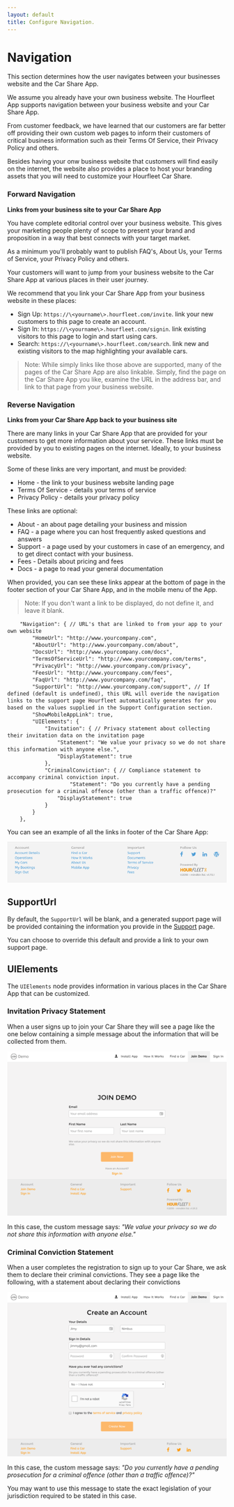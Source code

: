 ```yaml
---
layout: default
title: Configure Navigation.
---
```

# Navigation

This section determines how the user navigates between your businesses website and the Car Share App.

We assume you already have your own business website. The Hourfleet App supports navigation between your business website and your Car Share App. 

From customer feedback, we have learned that our customers are far better off providing their own custom web pages to inform their customers of critical business information such as their Terms Of Service, their Privacy Policy and others.

Besides having your onw business website that customers will find easily on the internet, the website also provides a place to host your branding assets that you will need to customize your Hourfleet Car Share.

### Forward Navigation 

**Links from your business site to your Car Share App**  

You have complete editorial control over your business website. This gives your marketing people plenty of scope to present your brand and proposition in a way that best connects with your target market. 

As a minimum you'll probably want to publish FAQ's, About Us, your Terms of Service, your Privacy Policy and others. 

Your customers will want to jump from your business website to the Car Share App at various places in their user journey.

We recommend that you link your Car Share App from your business website in these places:

- Sign Up: `https://\<yourname\>.hourfleet.com/invite`. link your new customers to this page to create an account. 
- Sign In: `https://\<yourname\>.hourfleet.com/signin`. link existing visitors to this page to login and start using cars.
-  Search: `https://\<yourname\>.hourfleet.com/search`. link new and existing visitors to the map highlighting your available cars.

> Note: While simply links like those above are supported, many of the pages of the Car Share App are also linkable. Simply, find the page on the Car Share App you like, examine the URL in the address bar, and link to that page from your business website.  

### Reverse Navigation

**Links from your Car Share App back to your business site**

There are many links in your Car Share App that are provided for your customers to get more information about your service. These links must be provided by you to existing pages on the internet. Ideally, to your business website. 

Some of these links are very important, and must be provided:

* Home - the link to your business website landing page
* Terms Of Service - details your terms of service
* Privacy Policy - details your privacy policy

These links are optional:

* About - an about page detailing your business and mission
* FAQ - a page where you can host frequently asked questions and answers
* Support - a page used by your customers in case of an emergency, and to get direct contact with your business.
* Fees - Details about pricing and fees
* Docs - a page to read your general documentation 



When provided, you can see these links appear at the bottom of page in the footer section of your Car Share App, and in the mobile menu of the App.

> Note: If you don't want a link to be displayed, do not define it, and leave it blank.

~~~
	"Navigation": { // URL's that are linked to from your app to your own website 
		"HomeUrl": "http://www.yourcompany.com",
		"AboutUrl": "http://www.yourcompany.com/about",
		"DocsUrl": "http://www.yourcompany.com/docs",
		"TermsOfServiceUrl": "http://www.yourcompany.com/terms",
		"PrivacyUrl": "http://www.yourcompany.com/privacy",
		"FeesUrl": "http://www.yourcompany.com/fees",
		"FaqUrl": "http://www.yourcompany.com/faq",
		"SupportUrl": "http://www.yourcompany.com/support", // If defined (default is undefined), this URL will overide the navigation links to the support page Hourfleet automatically generates for you based on the values supplied in the Support Configuration section. 
		"ShowMobileAppLink": true,
		"UIElements": {
			"Invitation": { // Privacy statement about collecting their invitation data on the invitation page
				"Statement": "We value your privacy so we do not share this information with anyone else.",
				"DisplayStatement": true
			},
			"CriminalConviction": { // Compliance statement to accompany criminal conviction input.
			    	"Statement": "Do you currently have a pending prosecution for a criminal offence (other than a traffic offence)?" 
				"DisplayStatement": true
			}
		}
	},
~~~

You can see an example of all the links in footer of the Car Share App:

![Page Links](images/Footer.png)  

## SupportUrl

By default, the `SupportUrl` will be blank, and a generated support page will be provided containing the information you provide in the [Support](configure-support.html) page.

You can choose to override this default and provide a link to your own support page.

## UIElements

The `UIElements` node provides information in various places in the Car Share App that can be customized.

### Invitation Privacy Statement

When a user signs up to join your Car Share they will see a page like the one below containing a simple message about the information that will be collected from them.

![Invitation](images/ConfigureNavigation_InvitationMessage.png)

In this case,  the custom message says: *"We value your privacy so we do not share this information with anyone else."*

### Criminal Conviction Statement

When a user completes the registration to sign up to your Car Share, we ask them to declare their criminal convictions. They see a page like the following, with a statement about declaring their convictions

![Criminal Convictions](images/ConfigureNavigation_CriminalConvictionMessage.png)

In this case, the custom message says: *"Do you currently have a pending prosecution for a criminal offence (other than a traffic offence)?"*

You may want to use this message to state the exact legislation of your jurisdiction required to be stated in this case.
